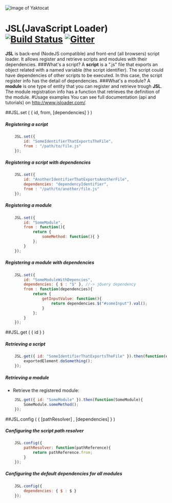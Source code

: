 ![Image of Yaktocat](http://static.wixstatic.com/media/796749_ae4d25c41ef14e6b965ba188715c366e.png_srz_p_77_86_75_22_0.50_1.20_0.00_png_srz)
# JSL(**J**ava**S**cript **L**oader) [![Build Status](https://travis-ci.org/cbastos/AMD.svg?branch=master)](https://travis-ci.org/cbastos/JSL) [![Gitter](https://badges.gitter.im/Join%20Chat.svg)](https://gitter.im/cbastos/JSL?utm_source=badge&utm_medium=badge&utm_campaign=pr-badge)
**JSL** is back-end (NodeJS compatible) and front-end (all browsers) script loader. It allows register and retrieve scripts and modules with their dependencies.
###What's a script?
A **script** is a ".js" file that exports an object related with a named variable (the script identifier). 
The script could have dependencies of other scripts to be executed. In this case, the script register info has the detail of dependencies.
###What's a module?
A **module** is one type of entity that you can register and retrieve trough **JSL**. The module registration info has a function that retrieves the definition of the module.
#Usage examples
You can see full documentation (api and tutorials) on http://www.jsloader.com/.

##JSL.set ( { id, from, [dependencies] } )
##### Registering a script
```javascript
	JSL.set({ 
		id: "SomeIdentifierThatExportsTheFile", 
		from : "/path/to/file.js" 
	});
```
##### Registering a script with dependencies
```javascript
	JSL.set({ 
		id: "AnotherIdentifierThatExportsAnotherFile", 
		dependencies: "dependencyIdentifier", 
		from : "/path/to/another/file.js" 
	});
```
##### Registering a module
```javascript
	JSL.set({ 
		id: "SomeModule",
		from : function(){
			return {
				someMethod: function(){ } 
			};
		}
	});
```
##### Registering a module with dependencies

```javascript
	JSL.set({ 
		id: "SomeModuleWithDepencies",
		dependencies: { $ : "$" }, //-> jQuery dependency
		from : function(dependencies){
			return {
				getInputValue: function(){ 
					return dependencies.$("#someInput").val();
				} 
			};
		}
	});
```

##JSL.get ( { id } )
##### Retrieving a script
```javascript
	JSL.get({ id: "SomeIdentifierThatExportsTheFile" }).then(function(exportedElement){
		exportedElement.doSomething();
	});
```
##### Retrieving a module

* Retrieve the registered module:
```javascript
	JSL.get({ id: "SomeModule" }).then(function(SomeModule){
		SomeModule.someMethod();
	});
```

##JSL.config ( { [pathResolver] , [dependencies] } )
##### Configuring the script path resolver
```javascript
	JSL.config({ 
		pathResolver: function(pathReference){
			return pathReference.from;
		}
	});
```
##### Configuring the default dependencies for all modules
```javascript
	JSL.config({ 
		dependencies: { $ : $ }
	});
```